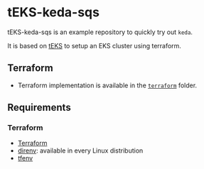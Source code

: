 # tEKS-keda-sqs

tEKS-keda-sqs is an example repository to quickly try out `keda`.

It is based on [tEKS](https://github.com/particuleio/teks) to setup an EKS cluster using
terraform.

## Terraform

* Terraform implementation is available in the [`terraform`](./terraform) folder.

## Requirements

### Terraform

* [Terraform](https://www.terraform.io/downloads.html)
* [direnv](https://direnv.net/): available in every Linux distribution
* [tfenv](https://github.com/cloudposse/tfenv)


